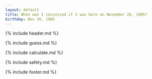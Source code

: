 ```yaml
---
layout: default
title: When was I conceived if I was born on November 26, 1905?
birthday: Nov 26, 1905
---
```


{% include header.md %}

{% include guess.md %}

{% include calculate.md %}

{% include safety.md %}

{% include footer.md %}



